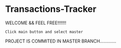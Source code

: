 # Transactions-Tracker

WELCOME && FEEL FREE!!!!!!!

    Click main button and select master

PROJECT IS COMMITED IN MASTER BRANCH.............
